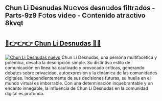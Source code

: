 ## Chun Li Desnudas N𝚞𝚎vos desn𝚞dos filtr𝚊dos - Parts-9z9 F𝚘tos vid𝚎o - C𝚘ntenido atr𝚊ctivo 8kvqt

# <h2><a href="http://mb645hl.tromn.icu/?c=Chun+Li+Desnudas">🔗👉👉👉 Chun Li Desnudas 🔗🔗</a></h2>

[![Chun Li Desnudas nuevo](https://i.imgur.com/pEAQMta.gif)](http://mb645hl.tromn.icu/?c=Chun+Li+Desnudas)
Chun Li Desnudas, una persona multifacética y polémica, desafía la descripción simple. Su distintivo estilo de comunicación en línea ha cautivado y provocado críticas, generando debates sobre privacidad, autoexpresión y la dinámica de las comunidades digitales. Independientemente de sus decisiones futuras, su huella en el mundo virtual es imborrable. Con una determinación inquebrantable y un encanto innegable, la influencia de Chun Li Desnudas en la comunidad digital es profunda.
